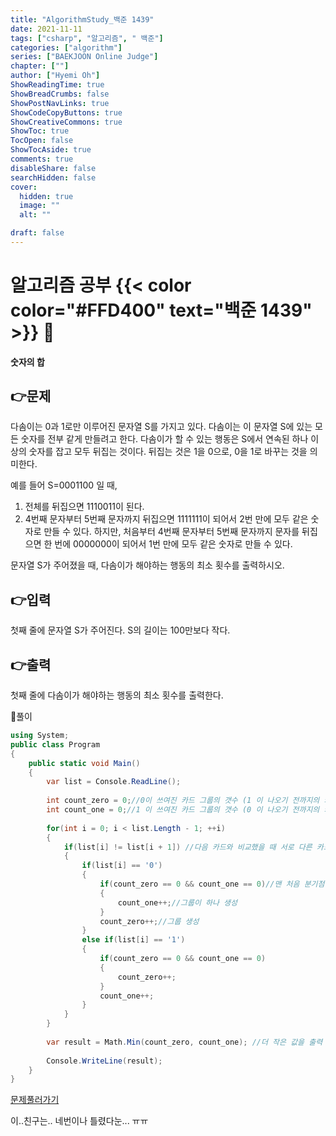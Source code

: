 ```yaml
---
title: "AlgorithmStudy_백준 1439"
date: 2021-11-11
tags: ["csharp", "알고리즘", " 백준"]
categories: ["algorithm"]
series: ["BAEKJOON Online Judge"]
chapter: [""]
author: ["Hyemi Oh"]
ShowReadingTime: true
ShowBreadCrumbs: false
ShowPostNavLinks: true
ShowCodeCopyButtons: true
ShowCreativeCommons: true
ShowToc: true
TocOpen: false
ShowTocAside: true
comments: true
disableShare: false
searchHidden: false
cover:
  hidden: true
  image: ""
  alt: ""

draft: false
---
```

# 알고리즘 공부 {{< color color="#FFD400" text="백준 1439" >}} 🧐
#### 숫자의 합    


## 👉문제
다솜이는 0과 1로만 이루어진 문자열 S를 가지고 있다. 다솜이는 이 문자열 S에 있는 모든 숫자를 전부 같게 만들려고 한다. 다솜이가 할 수 있는 행동은 S에서 연속된 하나 이상의 숫자를 잡고 모두 뒤집는 것이다. 뒤집는 것은 1을 0으로, 0을 1로 바꾸는 것을 의미한다.

예를 들어 S=0001100 일 때,

1. 전체를 뒤집으면 1110011이 된다.
2. 4번째 문자부터 5번째 문자까지 뒤집으면 1111111이 되어서 2번 만에 모두 같은 숫자로 만들 수 있다.
하지만, 처음부터 4번째 문자부터 5번째 문자까지 문자를 뒤집으면 한 번에 0000000이 되어서 1번 만에 모두 같은 숫자로 만들 수 있다.

문자열 S가 주어졌을 때, 다솜이가 해야하는 행동의 최소 횟수를 출력하시오.


## 👉입력  
첫째 줄에 문자열 S가 주어진다. S의 길이는 100만보다 작다.


## 👉출력
첫째 줄에 다솜이가 해야하는 행동의 최소 횟수를 출력한다.  


🍑풀이

```csharp
using System;
public class Program
{
	public static void Main()
	{				
		var list = Console.ReadLine();
		
		int count_zero = 0;//0이 쓰여진 카드 그룹의 갯수 (1 이 나오기 전까지의 카드 그룹) 
		int count_one = 0;//1 이 쓰여진 카드 그룹의 갯수 (0 이 나오기 전까지의 카드 그룹) 
		
		for(int i = 0; i < list.Length - 1; ++i)
		{
			if(list[i] != list[i + 1]) //다음 카드와 비교했을 때 서로 다른 카드일 경우
			{	
				if(list[i] == '0')
				{
					if(count_zero == 0 && count_one == 0)//맨 처음 분기점 일 경우
					{
						count_one++;//그룹이 하나 생성
					}
					count_zero++;//그룹 생성
				}
				else if(list[i] == '1')
				{
					if(count_zero == 0 && count_one == 0)
					{
						count_zero++;
					}
					count_one++;
				}
			}
		}
				
		var result = Math.Min(count_zero, count_one); //더 작은 값을 출력
					
		Console.WriteLine(result);	
	}	
}
```

[문제풀러가기](https://www.acmicpc.net/problem/1439)

이..친구는.. 네번이나 틀렸다눈... ㅠㅠ
